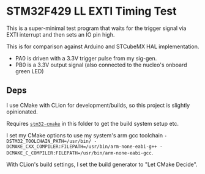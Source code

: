# STM32F429 LL EXTI Timing Test

This is a super-minimal test program that waits for the trigger signal via EXTI interrupt and then sets an IO pin high.

This is for comparison against Arduino and STCubeMX HAL implementation.

- PA0 is driven with a 3.3V trigger pulse from my sig-gen.
- PB0 is a 3.3V output signal (also connected to the nucleo's onboard green LED)

## Deps

I use CMake with CLion for development/builds, so this project is slightly opinionated.

Requires [`stm32-cmake`](https://github.com/ObKo/stm32-cmake) in this folder to get the build system setup etc.

I set my CMake options to use my system's arm gcc toolchain `-DSTM32_TOOLCHAIN_PATH=/usr/bin/ -DCMAKE_CXX_COMPILER:FILEPATH=/usr/bin/arm-none-eabi-g++ -DCMAKE_C_COMPILER:FILEPATH=/usr/bin/arm-none-eabi-gcc`.

With CLion's build settings, I set the build generator to "Let CMake Decide".
